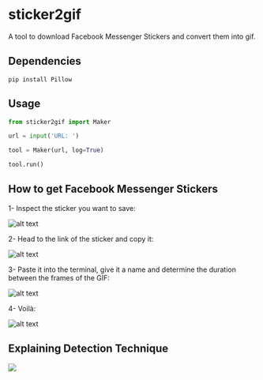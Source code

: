 # sticker2gif

A tool to download Facebook Messenger Stickers and convert them into gif.


## Dependencies

`pip install Pillow`

## Usage

```python
from sticker2gif import Maker

url = input('URL: ')

tool = Maker(url, log=True)

tool.run()
```

## How to get Facebook Messenger Stickers

1- Inspect the sticker you want to save:

![alt text](https://i.imgur.com/ic3aAP9.png)


2- Head to the link of the sticker and copy it:

![alt text](https://i.imgur.com/UeKnXNn.png)


3- Paste it into the terminal, give it a name and determine the duration between the frames of the GIF:

![alt text](https://i.imgur.com/eeJBIko.png)


4- Voilà:

![alt text](https://i.imgur.com/b2bB9yH.gif)

## Explaining Detection Technique

![](https://raw.githubusercontent.com/elmoiv/sticker2gif/master/AI%20Explanation.png)
